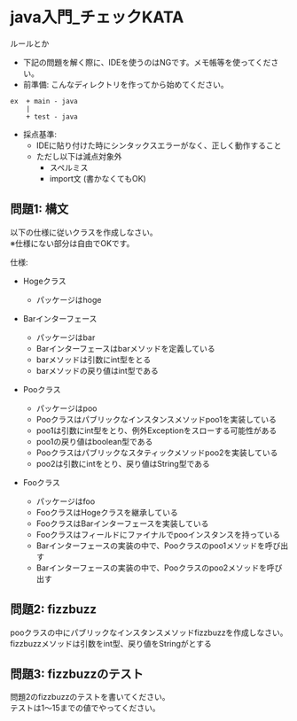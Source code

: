# java入門_チェックKATA

ルールとか
- 下記の問題を解く際に、IDEを使うのはNGです。メモ帳等を使ってください。
- 前準備: こんなディレクトリを作ってから始めてください。

```
ex  + main - java
    |
    + test - java
```

- 採点基準:
  - IDEに貼り付けた時にシンタックスエラーがなく、正しく動作すること
  - ただし以下は減点対象外
    - スペルミス
    - import文 (書かなくてもOK)


## 問題1: 構文
以下の仕様に従いクラスを作成しなさい。  
※仕様にない部分は自由でOKです。

仕様:
- Hogeクラス
  - パッケージはhoge

  
- Barインターフェース
  - パッケージはbar
  - Barインターフェースはbarメソッドを定義している
  - barメソッドは引数にint型をとる
  - barメソッドの戻り値はint型である

  
- Pooクラス
  - パッケージはpoo
  - Pooクラスはパブリックなインスタンスメソッドpoo1を実装している
  - poo1は引数にint型をとり、例外Exceptionをスローする可能性がある
  - poo1の戻り値はboolean型である
  - Pooクラスはパブリックなスタティックメソッドpoo2を実装している
  - poo2は引数にintをとり、戻り値はString型である

  
- Fooクラス
  - パッケージはfoo
  - FooクラスはHogeクラスを継承している
  - FooクラスはBarインターフェースを実装している
  - Fooクラスはフィールドにファイナルでpooインスタンスを持っている
  - Barインターフェースの実装の中で、Pooクラスのpoo1メソッドを呼び出す
  - Barインターフェースの実装の中で、Pooクラスのpoo2メソッドを呼び出す

## 問題2: fizzbuzz
pooクラスの中にパブリックなインスタンスメソッドfizzbuzzを作成しなさい。  
fizzbuzzメソッドは引数をint型、戻り値をStringがとする

## 問題3: fizzbuzzのテスト
問題2のfizzbuzzのテストを書いてください。  
テストは1〜15までの値でやってください。
